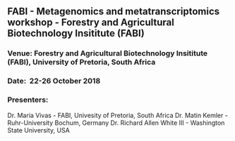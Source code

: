 ## FABI - Metagenomics and metatranscriptomics workshop - Forestry and Agricultural Biotechnology Insititute (FABI)


### Venue: 	Forestry and Agricultural Biotechnology Insititute (FABI), University of Pretoria, South Africa
### Date: 	22-26 October 2018

### Presenters:	
Dr. Maria Vivas - FABI, Univesity of Pretoria, South Africa
Dr. Matin Kemler - Ruhr-University Bochum, Germany
Dr. Richard Allen White III - Washington State University, USA


